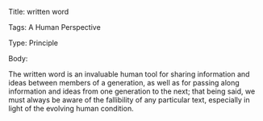 Title:  written word

Tags:   A Human Perspective

Type:   Principle

Body: 

The written word is an invaluable human tool for sharing information and ideas between members of a generation, as well as for passing along information and ideas from one generation to the next; that being said, we must always be aware of the fallibility of any particular text, especially in light of the evolving human condition. 
